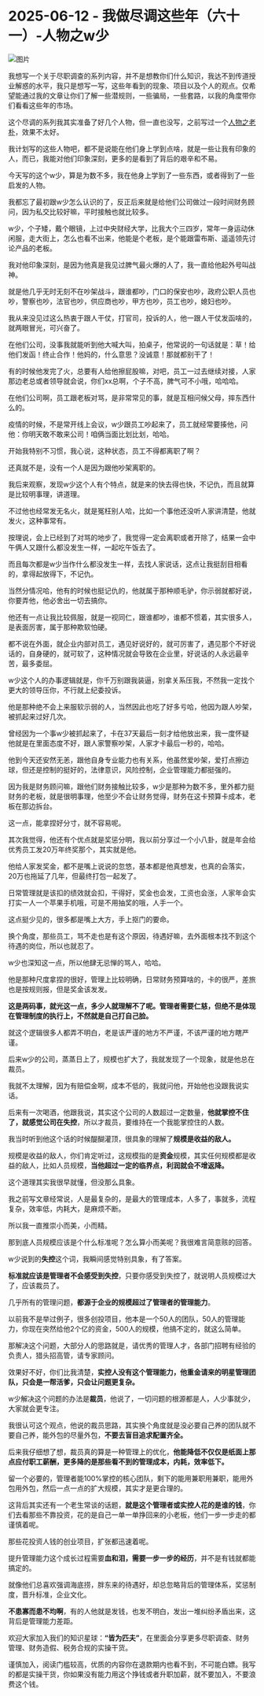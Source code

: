 # 2025-06-12 - 我做尽调这些年（六十一）-人物之w少

![图片](https://mmbiz.qpic.cn/mmbiz_jpg/JTrAVGgvYRFVibmH0ib7LretFa6vd4iba2Rzn0NaVKwArmCRo7TjNZAUc1GFMYZ6KRWw6Q6PU8ICPkQJA4HMESF1A/640?wx_fmt=jpeg&from=appmsg&tp=webp&wxfrom=5&wx_lazy=1)

我想写一个关于尽职调查的系列内容，并不是想教你们什么知识，我达不到传道授业解惑的水平，我只是想写一写，这些年看到的现象、项目以及个人的观点。仅希望能通过我的文章让你们了解一些潜规则，一些骗局，一些套路，以我的角度带你们看看这些年的市场。

这个尽调的系列我其实准备了好几个人物，但一直也没写，之前写过一个[人物之老朴](https://mp.weixin.qq.com/s?__biz=MzUyNTI2NTY0MQ==&mid=2247489708&idx=1&sn=bde607a0eb997e7a7dc7f80f56231913&scene=21#wechat_redirect)，效果不太好。

我计划写的这些人物吧，都不是说能在他们身上学到点啥，就是一些让我有印象的人，而已，我能对他们印象深刻，更多的是看到了背后的艰辛和不易。

今天写的这个w少，算是为数不多，我在他身上学到了一些东西，或者得到了一些启发的人物。

我都忘了最初跟w少怎么认识的了，反正后来就是给他们公司做过一段时间财务顾问，因为私交比较好嘛，平时接触也就比较多。

w少，个子矮，戴个眼镜，上过中央财经大学，比我大个三四岁，常年一身运动休闲服，走大街上，怎么也看不出来，他能是个老板，是个能跟雷布斯、遥遥领先讨论产品的老板。

我对他印象深刻，是因为他真是我见过脾气最火爆的人了，我一直给他起外号叫战神。

就是他几乎无时无刻不在吵架战斗，跟谁都吵，门口的保安也吵，政府公职人员也吵，警察也吵，法官也吵，供应商也吵，甲方也吵，员工也吵，媳妇也吵。

我从来没见过这么热衷于跟人干仗，打官司，投诉的人，他一跟人干仗发函啥的，就两眼冒光，可兴奋了。

在他们公司，没事我就能听到他大喊大叫，拍桌子，他常说的一句话就是：草！给他们发函！终止合作！他妈的，什么意思？没诚意！那就都别干了！

有的时候他发完了火，总要有人给他擦屁股嘛，对吧，员工一过去继续对接，人家那边老总或者领导就会说，你们xx总啊，个子不高，脾气可不小哦，哈哈哈。

在他们公司啊，员工跟老板对骂，是非常常见的事，就是互相问候父母，摔东西什么的。

疫情的时候，不是常开线上会议，w少跟员工吵起来了，员工就经常要揍他，问他：你明天敢不敢来公司！咱俩当面比划比划，哈哈。

开始我特别不习惯，我心说，这种状态，员工不得都离职了啊？

还真就不是，没有一个人是因为跟他吵架离职的。

我后来观察，发现w少这个人有个特点，就是来的快去得也快，不记仇，而且就算是比较明事理，讲道理。

不过他也经常发无名火，就是冤枉别人哈，比如一个事他还没听人家讲清楚，他就发火，这种事常有。

按理说，会上已经到了对骂的地步了，我觉得一定会离职或者开除了，结果一会中午俩人又跟什么都没发生一样，一起吃午饭去了。

而且每次都是w少当作什么都没发生一样，去找人家说话，这点让我挺刮目相看的，拿得起放得下，不记仇。

当然分情况哈，他有的时候也挺记仇的，他就属于那种顺毛驴，你示弱就都好说，你要弄他，他必舍出一切去搞你。

他还有一点让我比较佩服，就是一视同仁，跟谁都吵，谁都不惯着，其实很多人，是表面厉害，属于那种欺软怕硬。

都不说在外面，就企业内部对员工，遇见好说好的，就可厉害了，遇见那个不好说话的，自身硬的，就可软了，这种情况就会导致在企业里，好说话的人永远最辛苦，最多委屈。

w少这个人的办事逻辑就是，你千万别跟我装逼，别拿关系压我，不然我一定找个更大的领导压你，不行就上纪委投诉。

他是那种绝不会上来服软示弱的人，当然因此也吃了好多亏哈，他因为跟人吵架，被抓起来过好几次。

曾经因为一个事w少被抓起来了，卡在37天最后一刻才给他放出来，我一度怀疑他就是在里面态度不好，跟人家警察吵架，人家才卡最后一秒的，哈哈。

他到今天还安然无恙，跟他自身专业能力也有关系，他虽然爱吵架，爱打点擦边球，但还是控制的挺好的，法律意识，风险控制，企业管理能力都挺强的。

因为我是财务顾问嘛，跟他们财务接触比较多，w少是那种为数不多，里外都力挺财务的老板，就是很明事理，他至少不会让财务觉得，财务在这卡预算卡成本，老板在那边拆台。

这一点，能拿捏好分寸，就不容易呢。

其次我觉得，他还有个优点就是奖惩分明，我以前分享过一个小八卦，就是年会给优秀员工发20万年终奖那个，其实就是他。

他给人家发奖金，都不是嘴上说说的忽悠，基本都是他真想发，也真的会落实，20万也拖延了几年，但最终打包一起发了。

日常管理就是该扣的绩效就会扣，干得好，奖金也会发，工资也会涨，人家年会实打实一人一个苹果手机哦，可是不用抽奖的哦，人手一个。

这点挺少见的，很多都是嘴上大方，手上抠门的要命。

换个角度，那些员工，骂不走也是有这个原因，待遇好嘛，去外面根本找不到这个待遇的岗位，所以也就忍了。

w少也深知这一点，所以他肆无忌惮的骂人，哈哈。

他是那种尺度拿捏的很好，管理上比较明确，日常财务预算啥的，卡的很严，差旅也是按规则报，但是奖金该发发。

**这是两码事，就光这一点，多少人就理解不了呢。管理者需要仁慈，但绝不是体现在管理制度的执行上，不然就是自己打自己脸。**

就这个逻辑很多人都弄不明白，老是该严谨的地方不严谨，不该严谨的地方瞎严谨。

后来w少的公司，蒸蒸日上了，规模也扩大了，我就发现了一个现象，就是他总在裁员。

我就不太理解，因为有赔偿金啊，成本不低的，我就问他，开始他也没跟我说实话。

后来有一次喝酒，他跟我说，其实这个公司的人数超过一定数量，**他就掌控不住了，就感觉公司在失控**，所以才裁员，要维持在一个我能掌控住的人数。

我当时听到他这个话的时候醍醐灌顶，很具象的理解了**规模是收益的敌人。**

规模是收益的敌人，你们肯定听过，这规模指的是**资金**规模，其实任何规模都是收益的敌人，比如人员规模，**当他超过一定的临界点，利润就会不增返降。**

这个道理其实我很早就懂，但没那么具象。

我之前写文章经常说，人是最复杂的，是最大的管理成本，人多了，事就多，流程复杂，效率低，内耗大，是麻烦不断。

所以我一直推崇小而美，小而精。

那到底人员规模应该是个什么标准呢？怎么算小而美呢？我很难言简意赅的回答。

w少说到的**失控**这个词，我瞬间感觉特别具象，有了答案。

**标准就应该是管理者不会感受到失控**，只要你感受到失控了，就说明人员规模过大了，应该裁员了。

几乎所有的管理问题，**都源于企业的规模超过了管理者的管理能力**。

以前我不是举过例子，很多创投项目，他本是一个50人的团队，50人的管理能力，你现在突然给他2个亿的资金，500人的规模，他搞不定的，就这么简单。

那解决这个问题，大部分人的思路就是，请优秀的管理人才，各部门招聘有经验的负责人，猎头招高管，请专家顾问。

效果好不好，你们比我清楚，**实控人没有这个管理能力，他重金请来的明星管理团队，只会是一帮活爹，只会让问题更复杂。**

w少解决这个问题的办法是**裁员**，他说了，一切问题的根源都是人，人少事就少，大家就会更专注。

我很认可这个观点，他说的裁员思路，其实换个角度就是没必要自己养的团队就不要自己养，能外包的尽量外包，**不要去盲目追求配置齐全。**

后来我仔细想了想，裁员真的算是一种管理上的优化，**他能降低不仅仅是纸面上那点应付职工薪酬，更多降的是那些看不到的管理成本，内耗，效率低下。**

留一个必要的，管理者能100%掌控的核心团队，剩下的能用兼职用兼职，能用外包用外包，然后一点一点的扩大规模，其实才是更合理的。

这背后其实还有一个老生常谈的话题，**就是这个管理者或实控人花的是谁的钱**，你们去看那些不靠投资，花的是自己一单一单挣回来的小老板，他们一步一步走的都谨慎着呢。

那些花投资人钱的创业项目，扩张都迅速着呢。

提升管理能力这个成长过程需要**血和泪，需要一步一步的经历**，并不是有钱就都能搞定的。

就像他们总喜欢强调海底捞，胖东来的待遇好，却总忽略背后的管理体系，奖惩制度，晋升标准，企业文化。

**不患寡而患不均啊**，有的人他就是发钱，也发不明白，发出一堆纠纷矛盾出来，这背后是管理能力差距。

欢迎大家加入我们的知识星球：**“皆为匹夫”**，在里面会分享更多尽职调查、财务管理、财务造假、税务合规的实操干货。

谨慎加入，阅读门槛较高，优质的内容你在退款期内也看不到，不可能白嫖。我写的都是实操干货，你如果没有能力用这个挣钱或者升职加薪，就不要加入，不要浪费这个钱。

